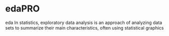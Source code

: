 # edaPRO

eda In statistics, exploratory data analysis is an approach of analyzing data sets to summarize their main characteristics, often using statistical graphics

